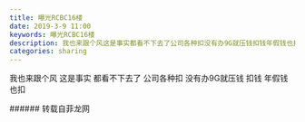 ```yaml
---
title: 曝光RCBC16楼
date: 2019-3-9 11:00
keywords: 曝光RCBC16楼
description: 我也来跟个风这是事实都看不下去了公司各种扣没有办9G就压钱扣钱年假钱也扣
categories: sharing
---
```

<td class="t_f" id="postmessage_3187303">

我也来跟个风 这是事实 都看不下去了 公司各种扣 没有办9G就压钱 扣钱 年假钱也扣<br/>
<img alt="" border="0" class="zoom" data-cf-modified-e207204af6fe345d800db9e5-="" file="http://www.flw.ph/data/appbyme/upload/image/201903/09/cIfpjWNcjjOH.jpg" id="aimg_e9v9q" lazyloadthumb="1" onclick="" onmouseover="" src="http://www.flw.ph/data/appbyme/upload/image/201903/09/cIfpjWNcjjOH.jpg"/><br/>
<img alt="" border="0" class="zoom" data-cf-modified-e207204af6fe345d800db9e5-="" file="http://www.flw.ph/data/appbyme/upload/image/201903/09/BKBTUIjeGWTu.jpg" id="aimg_DtVak" lazyloadthumb="1" onclick="" onmouseover="" src="http://www.flw.ph/data/appbyme/upload/image/201903/09/BKBTUIjeGWTu.jpg"/><br/>
<img alt="" border="0" class="zoom" data-cf-modified-e207204af6fe345d800db9e5-="" file="http://www.flw.ph/data/appbyme/upload/image/201903/09/6cOKeoJ1koiT.jpg" id="aimg_hZ7fm" lazyloadthumb="1" onclick="" onmouseover="" src="http://www.flw.ph/data/appbyme/upload/image/201903/09/6cOKeoJ1koiT.jpg"/><br/>
<img alt="" border="0" class="zoom" data-cf-modified-e207204af6fe345d800db9e5-="" file="http://www.flw.ph/data/appbyme/upload/image/201903/09/RJrzOVappsqA.jpg" id="aimg_TgiuY" lazyloadthumb="1" onclick="" onmouseover="" src="http://www.flw.ph/data/appbyme/upload/image/201903/09/RJrzOVappsqA.jpg"/><br/>
<img alt="" border="0" class="zoom" data-cf-modified-e207204af6fe345d800db9e5-="" file="http://www.flw.ph/data/appbyme/upload/image/201903/09/yP08SlsUXwzV.jpg" id="aimg_BDhMH" lazyloadthumb="1" onclick="" onmouseover="" src="http://www.flw.ph/data/appbyme/upload/image/201903/09/yP08SlsUXwzV.jpg"/><br/>
<img alt="" border="0" class="zoom" data-cf-modified-e207204af6fe345d800db9e5-="" file="http://www.flw.ph/data/appbyme/upload/image/201903/09/MaLqL0BHI35j.jpg" id="aimg_f97DP" lazyloadthumb="1" onclick="" onmouseover="" src="http://www.flw.ph/data/appbyme/upload/image/201903/09/MaLqL0BHI35j.jpg"/><br/>
</td>
###### 转载自菲龙网